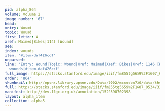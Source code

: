 ```yaml
---
pid: alpha_864
volume: Volume 2
image_number: '67'
head: 
entry: Wound
topic: Wound
first_letter: W
xref: Maimed|Bikes|1146 [Wound]
see: 
index: wounds
item: "#item-daf426cdf"
unparsed: 
line: 'Entry: Wound|Topic: Wound|Xref: Maimed|Xref: Bikes|Xref: 1146 [Wound]|Index:
  wounds|#item-daf426cdf'
full_image: https://stacks.stanford.edu/image/iiif/fm855tg5659%2F1607_0534/full/full/0/default.jpg
order: '864'
thumbnail: http://openn.library.upenn.edu/Data/0002/mscodex726/data/thumb/1607_0534_thumb.jpg
full: https://stacks.stanford.edu/image/iiif/fm855tg5659%2F1607_0534/330,1582,3034,331/full/0/default.jpg
manifest: http://dev.llgc.org.uk/annotation/1529598702398
layout: alpha_item
collection: alpha5
---
```

